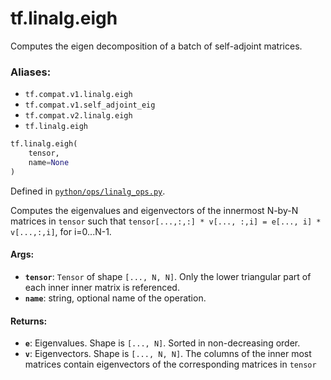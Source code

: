 <div itemscope itemtype="http://developers.google.com/ReferenceObject">
<meta itemprop="name" content="tf.linalg.eigh" />
<meta itemprop="path" content="Stable" />
</div>

# tf.linalg.eigh

Computes the eigen decomposition of a batch of self-adjoint matrices.

### Aliases:

* `tf.compat.v1.linalg.eigh`
* `tf.compat.v1.self_adjoint_eig`
* `tf.compat.v2.linalg.eigh`
* `tf.linalg.eigh`

``` python
tf.linalg.eigh(
    tensor,
    name=None
)
```



Defined in [`python/ops/linalg_ops.py`](/code/stable/tensorflow/python/ops/linalg_ops.py).

<!-- Placeholder for "Used in" -->

Computes the eigenvalues and eigenvectors of the innermost N-by-N matrices
in `tensor` such that
`tensor[...,:,:] * v[..., :,i] = e[..., i] * v[...,:,i]`, for i=0...N-1.

#### Args:


* <b>`tensor`</b>: `Tensor` of shape `[..., N, N]`. Only the lower triangular part of
  each inner inner matrix is referenced.
* <b>`name`</b>: string, optional name of the operation.


#### Returns:


* <b>`e`</b>: Eigenvalues. Shape is `[..., N]`. Sorted in non-decreasing order.
* <b>`v`</b>: Eigenvectors. Shape is `[..., N, N]`. The columns of the inner most
  matrices contain eigenvectors of the corresponding matrices in `tensor`